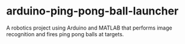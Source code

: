 # arduino-ping-pong-ball-launcher
A robotics project using Arduino and MATLAB that performs image recognition and fires ping pong balls at targets.
